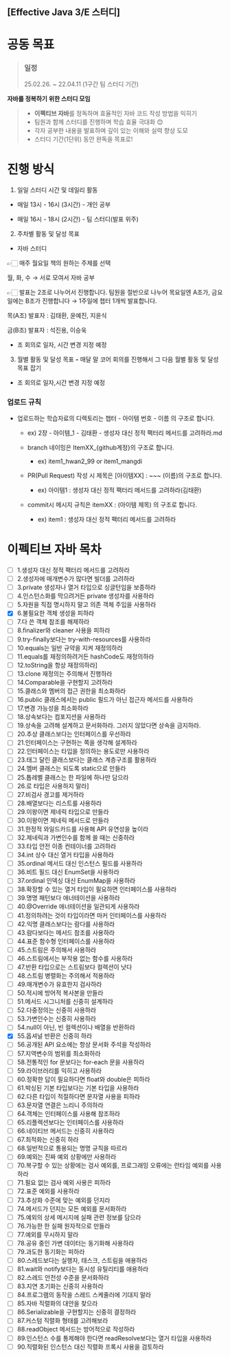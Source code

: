 ## [Effective Java 3/E 스터디]

# 공동 목표

> ### 일정
>
> 25.02.26. ~ 22.04.11 (1구간 팀 스터디 기간)

**자바를 정복하기 위한 스터디 모임**

>- **이펙티브 자바**를 정독하며 효율적인 자바 코드 작성 방법을 익히기
>- 팀원과 함께 스터디를 진행하며 학습 효율 극대화 😊
>- 각자 공부한 내용을 발표하며 깊이 있는 이해와 실력 향상 도모
>- 스터디 기간(1단위) 동안 완독을 목표로!

# 진행 방식

1. 일일 스터디 시간 및 데일리 활동

- 매일 13시 - 16시 (3시간) - 개인 공부

- 매일 16시 - 18시 (2시간) - 팀 스터디(발표 위주)

2. 주차별 활동 및 달성 목표

- 자바 스터디

👉🏻 매주 월요일 책의 원하는 주제를 선택

월, 화, 수 → 서로 모여서 자바 공부

👉🏻 발표는 2조로 나누어서 진행합니다. 팀원을 절반으로 나누어 목요일엔 A조가, 금요일에는 B조가 진행합니다 → 1주일에 챕터 1개씩 발표합니다.

목(A조) 발표자 : 김태환, 윤예진, 지윤식

금(B조) 발표자 : 석진용, 이승욱

- 조 회의로 일자, 시간 변경 지정 예정

3. 월별 활동 및 달성 목표
   **-** 매달 말 코어 회의를 진행해서 그 다음 월별 활동 및 달성 목표 잡기

- 조 회의로 일자,시간 변경 지정 예정

### 업로드 규칙

- 업로드하는 학습자료의 디렉토리는 챕터 - 아이템 번호 - 이름 의 구조로 합니다.
  - ex) 2장 - 아이템_1 - 김태환 - 생성자 대신 정적 팩터리 메서드를 고려하라.md


  - branch 네이밍은 ItemXX_{github계정}의 구조로 합니다.
    - ex) item1_hwan2_99 or item1_mangdi

  - PR(Pull Request) 작성 시 제목은 [아이템XX] : ~~~ (이름)의 구조로 합니다.
    - ex) 아이템1 : 생성자 대신 정적 팩터리 메서드를 고려하라(김태환)

  - commit시 메시지 규칙은 itemXX : (아이템 제목) 의 구조로 합니다.
    - ex) item1 : 생성자 대신 정적 팩터리 메서드를 고려하라



# 이펙티브 자바 목차

- [ ] 1.생성자 대신 정적 팩터리 메서드를 고려하라
- [ ] 2.생성자에 매개변수가 많다면 빌더를 고려하라
- [ ] 3.private 생성자나 열거 타입으로 싱글턴임을 보증하라
- [ ] 4.인스턴스화를 막으려거든 private 생성자를 사용하라
- [ ] 5.자원을 직접 명시하지 말고 의존 객체 주입을 사용하라
- [x] 6.불필요한 객체 생성을 피하라
- [ ] 7.다 쓴 객체 참조를 해제하라
- [ ] 8.finalizer와 cleaner 사용을 피하라
- [ ] 9.try-finally보다는 try-with-resources를 사용하라
- [ ] 10.equals는 일반 규약을 지켜 재정의하라
- [ ] 11.equals를 재정의하려거든 hashCode도 재정의하라
- [ ] 12.toString을 항상 재정의하라]
- [ ] 13.clone 재정의는 주의해서 진행하라
- [ ] 14.Comparable을 구현할지 고려하라
- [ ] 15.클래스와 멤버의 접근 권한을 최소화하라
- [ ] 16.public 클래스에서는 public 필드가 아닌 접근자 메서드를 사용하라
- [ ] 17.변경 가능성을 최소화하라
- [ ] 18.상속보다는 컴포지션을 사용하라
- [ ] 19.상속을 고려해 설계하고 문서화하라. 그러지 않았다면 상속을 금지하라.
- [ ] 20.추상 클래스보다는 인터페이스를 우선하라
- [ ] 21.인터페이스는 구현하는 쪽을 생각해 설계하라
- [ ] 22.인터페이스는 타입을 정의하는 용도로만 사용하라
- [ ] 23.태그 달린 클래스보다는 클래스 계층구조를 활용하라
- [ ] 24.멤버 클래스는 되도록 static으로 만들라
- [ ] 25.톱레벨 클래스는 한 파일에 하나만 담으라
- [ ] 26.로 타입은 사용하지 말라]
- [ ] 27.비검사 경고를 제거하라
- [ ] 28.배열보다는 리스트를 사용하라
- [ ] 29.이왕이면 제네릭 타입으로 만들라
- [ ] 30.이왕이면 제네릭 메서드로 만들라
- [ ] 31.한정적 와일드카드를 사용해 API 유연성을 높이라
- [ ] 32.제네릭과 가변인수를 함께 쓸 때는 신중하라
- [ ] 33.타입 안전 이종 컨테이너를 고려하라
- [ ] 34.int 상수 대신 열거 타입을 사용하라
- [ ] 35.ordinal 메서드 대신 인스턴스 필드를 사용하라
- [ ] 36.비트 필드 대신 EnumSet을 사용하라
- [ ] 37.ordinal 인덱싱 대신 EnumMap을 사용하라
- [ ] 38.확장할 수 있는 열거 타입이 필요하면 인터페이스를 사용하라
- [ ] 39.명명 패턴보다 애너테이션을 사용하라
- [ ] 40.@Override 애너테이션을 일관되게 사용하라
- [ ] 41.정의하려는 것이 타입이라면 마커 인터페이스를 사용하라
- [ ] 42.익명 클래스보다는 람다를 사용하라
- [ ] 43.람다보다는 메서드 참조를 사용하라
- [ ] 44.표준 함수형 인터페이스를 사용하라
- [ ] 45.스트림은 주의해서 사용하라
- [ ] 46.스트림에서는 부작용 없는 함수를 사용하라
- [ ] 47.반환 타입으로는 스트림보다 컬렉션이 낫다
- [ ] 48.스트림 병렬화는 주의해서 적용하라
- [ ] 49.매개변수가 유효한지 검사하라
- [ ] 50.적시에 방어적 복사본을 만들라
- [ ] 51.메서드 시그니처를 신중히 설계하라
- [ ] 52.다중정의는 신중히 사용하라
- [ ] 53.가변인수는 신중히 사용하라
- [ ] 54.null이 아닌, 빈 컬렉션이나 배열을 반환하라
- [x] 55.옵셔널 반환은 신중히 하라
- [ ] 56.공개된 API 요소에는 항상 문서화 주석을 작성하라
- [ ] 57.지역변수의 범위를 최소화하라
- [ ] 58.전통적인 for 문보다는 for-each 문을 사용하라
- [ ] 59.라이브러리를 익히고 사용하라
- [ ] 60.정확한 답이 필요하다면 float와 double은 피하라
- [ ] 61.박싱된 기본 타입보다는 기본 타입을 사용하라
- [ ] 62.다른 타입이 적절하다면 문자열 사용을 피하라
- [ ] 63.문자열 연결은 느리니 주의하라
- [ ] 64.객체는 인터페이스를 사용해 참조하라
- [ ] 65.리플렉션보다는 인터페이스를 사용하라
- [ ] 66.네이티브 메서드는 신중히 사용하라
- [ ] 67.최적화는 신중히 하라
- [ ] 68.일반적으로 통용되는 명명 규칙을 따르라
- [ ] 69.예외는 진짜 예외 상황에만 사용하라
- [ ] 70.복구할 수 있는 상황에는 검사 예외를, 프로그래밍 오류에는 런타임 예외를 사용하라
- [ ] 71.필요 없는 검사 예외 사용은 피하라
- [ ] 72.표준 예외를 사용하라
- [ ] 73.추상화 수준에 맞는 예외를 던지라
- [ ] 74.메서드가 던지는 모든 예외를 문서화하라
- [ ] 75.예외의 상세 메시지에 실패 관련 정보를 담으라
- [ ] 76.가능한 한 실패 원자적으로 만들라
- [ ] 77.예외를 무시하지 말라
- [ ] 78.공유 중인 가변 데이터는 동기화해 사용하라
- [ ] 79.과도한 동기화는 피하라
- [ ] 80.스레드보다는 실행자, 태스크, 스트림을 애용하라
- [ ] 81.wait와 notify보다는 동시성 유틸리티를 애용하라
- [ ] 82.스레드 안전성 수준을 문서화하라
- [ ] 83.지연 초기화는 신중히 사용하라
- [ ] 84.프로그램의 동작을 스레드 스케줄러에 기대지 말라
- [ ] 85.자바 직렬화의 대안을 찾으라
- [ ] 86.Serializable을 구현할지는 신중히 결정하라
- [ ] 87.커스텀 직렬화 형태를 고려해보라
- [ ] 88.readObject 메서드는 방어적으로 작성하라
- [ ] 89.인스턴스 수를 통제해야 한다면 readResolve보다는 열거 타입을 사용하라
- [ ] 90.직렬화된 인스턴스 대신 직렬화 프록시 사용을 검토하라
